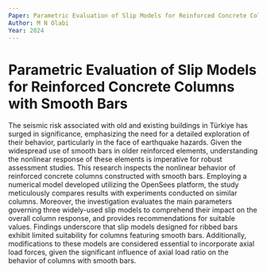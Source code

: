 ```yaml
---
Paper: Parametric Evaluation of Slip Models for Reinforced Concrete Columns with Smooth Bars
Author: M N Olabi
Year: 2024
---
```


Parametric Evaluation of Slip Models for Reinforced Concrete Columns with Smooth Bars
===
The seismic risk associated with old and existing buildings in Türkiye has surged in significance, emphasizing the need for a detailed exploration of their behavior, particularly in the face of earthquake hazards. Given the widespread use of smooth bars in older reinforced elements, understanding the nonlinear response of these elements is imperative for robust assessment studies. This research inspects the nonlinear behavior of reinforced concrete columns constructed with smooth bars. Employing a numerical model developed utilizing the OpenSees platform, the study meticulously compares results with experiments conducted on similar columns. Moreover, the investigation evaluates the main parameters governing three widely-used slip models to comprehend their impact on the overall column response, and provides recommendations for suitable values. Findings underscore that slip models designed for ribbed bars exhibit limited suitability for columns featuring smooth bars. Additionally, modifications to these models are considered essential to incorporate axial load forces, given the significant influence of axial load ratio on the behavior of columns with smooth bars.


